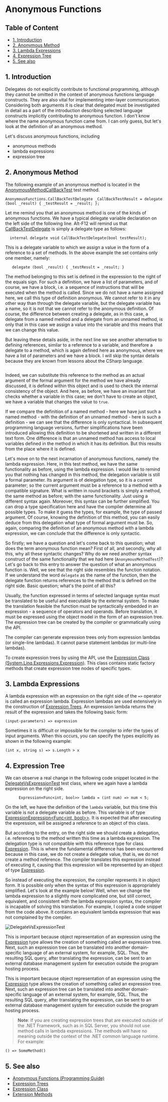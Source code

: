<!--
//____________________________________________________________________________________________________________________________________
//
//  Copyright (C) 2024, Mariusz Postol LODZ POLAND.
//
//  To be in touch join the community by pressing the `Watch` button and get started commenting using the discussion panel at
//
//  https://github.com/mpostol/TP/discussions/182
//
//  by introducing yourself and telling us what you do with this community.
//_____________________________________________________________________________________________________________________________________
-->

# Anonymous Functions <!-- omit in toc -->

## Table of Content <!-- omit in toc -->

- [1. Introduction](#1-introduction)
- [2. Anonymous Method](#2-anonymous-method)
- [3. Lambda Expressions](#3-lambda-expressions)
- [4. Expression Tree](#4-expression-tree)
- [5. See also](#5-see-also)

## 1. Introduction

Delegates do not explicitly contribute to functional programming, although they cannot be omitted in the context of anonymous functions language constructs. They are also vital for implementing inter-layer communication. Considering both arguments it is clear that delegated must be investigated in detail as a part of the introduction describing selected language constructs implicitly contributing to anonymous function. I don't know where the name anonymous function came from. I can only guess, but let's look at the definition of an anonymous method.

Let's discuss anonymous functions, including

- anonymous methods
- lambda expressions
- expression tree

## 2. Anonymous Method

The following example of an anonymous method is located in the [AnonymousMethodCallBackTest][AnonymousMethodCallBackTest] test method.

``` CSharp
AnonymousFunctions.CallBackTestDelegate _CallBackTestResult = delegate (bool _result) { _testResult = _result; };

```

Let me remind you that an anonymous method is one of the kinds of anonymous functions. We have a typical delegate variable declaration on the left side of the following line. Alt-F12 will remind us that [CallBackTestDelegate][CallBackTestDelegate] is simply a delegate type as follows:

``` CSharp
  internal delegate void CallBackTestDelegate(bool testResult);
```

[AnonymousMethodCallBackTest]: ../FunctionalProgramming.UnitTest/AnonymousFunctionsUnitTest.cs#L34-L42
[CallBackTestDelegate]: AnonymousFunctions.cs#L35C5-L35C66

This is a delegate variable to which we assign a value in the form of a reference to a set of methods. In the above example the set contains only one member, namely:

``` CSharp
   delegate (bool _result) { _testResult = _result; }
```

 The method belonging to this set is defined in the expression to the right of the equals sign. For such a definition, we have a list of parameters, and of course, we have a block, i.e. a sequence of instructions that will be executed when the method is called. Since we do not have a name assigned here, we call this type of definition anonymous. We cannot refer to it in any other way than through the delegate variable, but the delegate variable has a name, so it is not that we cannot refer to the anonymous definition. Of course, the difference between creating a delegate, as in this case, a delegate from a named method and a delegate from an unnamed method, is only that in this case we assign a value into the variable and this means that we can change this value.

But leaving these details aside, in the next line we see another alternative to defining references, similar to a reference to a variable, and therefore a delegate to a method, which is again defined here as anonymous, where we have a list of parameters and we have a block. I will skip the syntax details because they are known from lessons about the CSharp language.

``` CSharp

```

Indeed, we can substitute this reference to the method as an actual argument of the formal argument for the method we have already discussed, it is defined within this object and is used to check the internal consistency of the object. And here, as before, we have an invariant that checks whether a variable in this case; we don't have to create an object, we have a variable that changes the value to `true`.

If we compare the definition of a named method - here we have just such a named method - with the definition of an unnamed method - here is such a definition - we can see that the difference is only syntactical. In subsequent programming language versions, further simplifications have been introduced allowing this definition to be shortened and written in a different text form. One difference is that an unnamed method has access to local variables defined in the method in which it has its definition. But this results from the place where it is defined.

Let's move on to the next incarnation of anonymous functions, namely the lambda expression. Here, in this test method, we have the same functionality as before, using the lambda expression. I would like to remind you that nothing has changed in this method, the delegation variable is still a formal parameter. Its argument is of delegation type, so it is a current parameter; so the current argument must be a reference to a method with a compatible signature. What is written in round brackets is simply a method, the same method as before; with the same functionality. Just using a different syntax again. Moreover, this syntax can be further simplified. You can drop a type specification here and have the compiler determine all possible types. To make it guess the types, for example, the type of passed argument. Of course, knowing the definition of this method, you can easily deduce from this delegation what type of formal argument must be. So, again, comparing the definition of an anonymous method with a lambda expression, we can conclude that the difference is only syntactic.

So firstly; we have a question and let's come back to this question; what does the term anonymous function mean? First of all, and secondly, why all this, why all these syntactic changes? Why do we need another syntax construct of the same functionality that we had here (`AnonymousMethodTest`)? Let's go back to this entry to answer the question of what an anonymous function is. Well, we see that the right side resembles the function notation. If we understand the word `delegate` as the name of the function, then the delegate function returns references to the method that is defined on the right side. Basic question; what's the point of all this?

Usually, the function expressed in terms of selected language syntax must be translated to be useful and executable by the external system. To make the translation feasible the function must be syntactically embedded in an expression - a sequence of operators and operands. Before translation, it must be expressed using the object model in the form of an expression tree. The expression tree can be created by the compiler or grammatically using the API.

The compiler can generate expression trees only from expression lambdas (or single-line lambdas). It cannot parse statement lambdas (or multi-line lambdas).

To create expression trees by using the API, use the [Expression Class \(System.Linq.Expressions.Expression\)][ExpressionClass]. This class contains static factory methods that create expression tree nodes of specific types.

## 3. Lambda Expressions

A lambda expression with an expression on the right side of the `=>` operator is called an expression lambda. Expression lambdas are used extensively in the construction of [Expression Trees][ET]. An expression lambda returns the result of the expression and takes the following basic form:

``` CSharp
(input-parameters) => expression
```

Sometimes it is difficult or impossible for the compiler to infer the types of input arguments. When this occurs, you can specify the types explicitly as shown in the following example:

``` CSharp
(int x, string s) => s.Length > x
```

## 4. Expression Tree

We can observe a real change in the following code snippet located in the [DelegateVsExpressionTest][DelegateVsExpressionTest] test class, where we again have a lambda expression on the right side.

``` CSHarp
      Expression<Func<int, bool>> lambda = (int num) => num < 5;
```

On the left, we have the definition of the `lambda` variable, but this time this variable is not a delegate variable as before. This variable is of type [ExpressionExpression<Func<int, bool>>][ExpressionClass]. It is expected that after executing the expression, will be assigned a reference to an object of this class.

But according to the entry, on the right side we should create a delegation, i.e. references to the method written this time as a lambda expression. The delegation type is not compatible with this reference type for class [Expression][ExpressionClass]. This is where the fundamental difference has been encountered because in this case, we do not create a delegate value, that is, we do not create a method reference. The compiler translates this expression instead of executing it, causing that this expression will be represented by an object of type [Expression][ExpressionClass].

So instead of executing the expression, the compiler represents it in object form. It is possible only when the syntax of this expression is appropriately simplified. Let's look at the example below! Well, when we change the lambda expression to a slightly more complicated one, but still correct, equivalent, and consistent with the lambda expression syntax, the compiler is incapable of solving this translation. For example, I copied a code snippet from the code above. It contains an equivalent lambda expression that was not complained by the compiler.

![DelegateVsExpressionTest](../.Media/DelegateVsExpressionTest.gif)

This is important because object representation of an expression using the [Expression][ExpressionClass] type allows the creation of something called an expression tree. Next, such an expression tree can be translated into another domain-specific language of an external system, for example, SQL. Thus, the resulting SQL query, after translating the expression, can be sent to an external database management system for execution outside the program hosting process.

This is important because object representation of an expression using the [Expression][ExpressionClass] type allows the creation of something called an expression tree. Next, such an expression tree can be translated into another domain-specific language of an external system, for example, SQL. Thus, the resulting SQL query, after translating the expression, can be sent to an external database management system for execution outside the program hosting process.

> **Note**: If you are creating expression trees that are executed outside of the .NET Framework, such as in SQL Server, you should not use method calls in lambda expressions. The methods will have no meaning outside the context of the .NET common language runtime. For example:

``` CSharp
() => SomeMethod()
```

## 5. See also

- [Anonymous Functions (Programming Guide)](https://docs.microsoft.com/dotnet/csharp/programming-guide/statements-expressions-operators/anonymous-functions)
- [Expression Trees][ET]
- [Expression Class][ExpressionClass]
- [Extension Methods](https://docs.microsoft.com/dotnet/csharp/programming-guide/classes-and-structs/extension-methods)

[DelegateVsExpressionTest]: ../FunctionalProgramming.UnitTest/AnonymousFunctionsUnitTest.cs#L20-L109
[ExpressionClass]:https://docs.microsoft.com/dotnet/api/system.linq.expressions.expression
[ET]:https://docs.microsoft.com/dotnet/csharp/programming-guide/concepts/expression-trees/index

